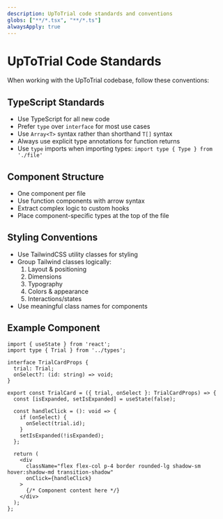 ```yaml
---
description: UpToTrial code standards and conventions
globs: ["**/*.tsx", "**/*.ts"]
alwaysApply: true
---
```


# UpToTrial Code Standards

When working with the UpToTrial codebase, follow these conventions:

## TypeScript Standards

- Use TypeScript for all new code
- Prefer `type` over `interface` for most use cases
- Use `Array<T>` syntax rather than shorthand `T[]` syntax
- Always use explicit type annotations for function returns
- Use `type` imports when importing types: `import type { Type } from './file'`

## Component Structure

- One component per file
- Use function components with arrow syntax
- Extract complex logic to custom hooks
- Place component-specific types at the top of the file

## Styling Conventions

- Use TailwindCSS utility classes for styling
- Group Tailwind classes logically:
  1. Layout & positioning
  2. Dimensions
  3. Typography
  4. Colors & appearance
  5. Interactions/states
- Use meaningful class names for components

## Example Component

```tsx
import { useState } from 'react';
import type { Trial } from '../types';

interface TrialCardProps {
  trial: Trial;
  onSelect?: (id: string) => void;
}

export const TrialCard = ({ trial, onSelect }: TrialCardProps) => {
  const [isExpanded, setIsExpanded] = useState(false);
  
  const handleClick = (): void => {
    if (onSelect) {
      onSelect(trial.id);
    }
    setIsExpanded(!isExpanded);
  };
  
  return (
    <div 
      className="flex flex-col p-4 border rounded-lg shadow-sm hover:shadow-md transition-shadow"
      onClick={handleClick}
    >
      {/* Component content here */}
    </div>
  );
};
```